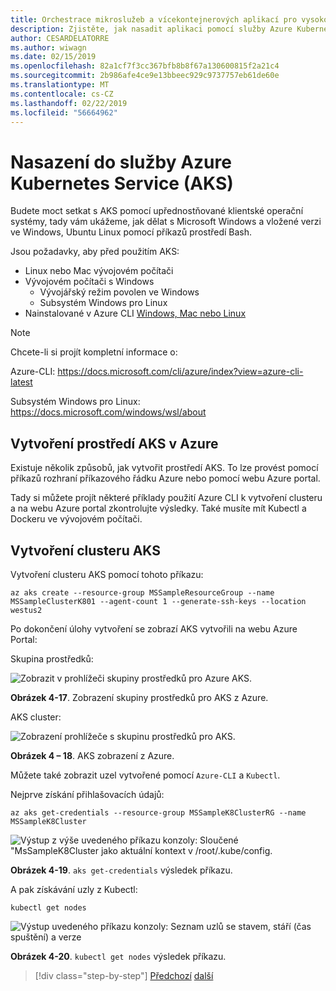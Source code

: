 ```yaml
---
title: Orchestrace mikroslužeb a vícekontejnerových aplikací pro vysokou škálovatelnost a dostupnost
description: Zjistěte, jak nasadit aplikaci pomocí služby Azure Kubernetes Service.
author: CESARDELATORRE
ms.author: wiwagn
ms.date: 02/15/2019
ms.openlocfilehash: 82a1cf7f3cc367bfb8b8f67a130600815f2a21c4
ms.sourcegitcommit: 2b986afe4ce9e13bbeec929c9737757eb61de60e
ms.translationtype: MT
ms.contentlocale: cs-CZ
ms.lasthandoff: 02/22/2019
ms.locfileid: "56664962"
---
```

# <a name="deploy-to-azure-kubernetes-service-aks"></a>Nasazení do služby Azure Kubernetes Service (AKS)

Budete moct setkat s AKS pomocí upřednostňované klientské operační systémy, tady vám ukážeme, jak dělat s Microsoft Windows a vložené verzi ve Windows, Ubuntu Linux pomocí příkazů prostředí Bash.

Jsou požadavky, aby před použitím AKS:

- Linux nebo Mac vývojovém počítači
- Vývojovém počítači s Windows
  - Vývojářský režim povolen ve Windows
  - Subsystém Windows pro Linux
- Nainstalované v Azure CLI [Windows, Mac nebo Linux](https://docs.microsoft.com/cli/azure/install-azure-cli?view=azure-cli-latest)

> [!NOTE]
> Chcete-li si projít kompletní informace o:
>
> Azure-CLI: <https://docs.microsoft.com/cli/azure/index?view=azure-cli-latest>
>
> Subsystém Windows pro Linux: <https://docs.microsoft.com/windows/wsl/about>

## <a name="create-the-aks-environment-in-azure"></a>Vytvoření prostředí AKS v Azure

Existuje několik způsobů, jak vytvořit prostředí AKS. To lze provést pomocí příkazů rozhraní příkazového řádku Azure nebo pomocí webu Azure portal.

Tady si můžete projít některé příklady použití Azure CLI k vytvoření clusteru a na webu Azure portal zkontrolujte výsledky. Také musíte mít Kubectl a Dockeru ve vývojovém počítači.  

## <a name="create-the-aks-cluster"></a>Vytvoření clusteru AKS

Vytvoření clusteru AKS pomocí tohoto příkazu:

```console
az aks create --resource-group MSSampleResourceGroup --name MSSampleClusterK801 --agent-count 1 --generate-ssh-keys --location westus2
```

Po dokončení úlohy vytvoření se zobrazí AKS vytvořili na webu Azure Portal:

Skupina prostředků:

![Zobrazit v prohlížeči skupiny prostředků pro Azure AKS.](media/aks-resource-group-view.png)

**Obrázek 4-17**. Zobrazení skupiny prostředků pro AKS z Azure.

AKS cluster:

![Zobrazení prohlížeče s skupinu prostředků pro AKS.](media/aks-cluster-view.png)

**Obrázek 4 – 18**. AKS zobrazení z Azure.

Můžete také zobrazit uzel vytvořené pomocí `Azure-CLI` a `Kubectl`.

Nejprve získání přihlašovacích údajů:

```console
az aks get-credentials --resource-group MSSampleK8ClusterRG --name MSSampleK8Cluster
```

![Výstup z výše uvedeného příkazu konzoly: Sloučené "MsSampleK8Cluster jako aktuální kontext v /root/.kube/config.](media/get-credentials-command-result.png)

**Obrázek 4-19**. `aks get-credentials` výsledek příkazu.

A pak získávání uzly z Kubectl:

```console
kubectl get nodes
```

![Výstup uvedeného příkazu konzoly: Seznam uzlů se stavem, stáří (čas spuštění) a verze](media/kubectl-get-nodes-command-result.png)

**Obrázek 4-20**. `kubectl get nodes` výsledek příkazu.

>[!div class="step-by-step"]
>[Předchozí](orchestrate-high-scalability-availability.md)
>[další](docker-apps-development-environment.md)

